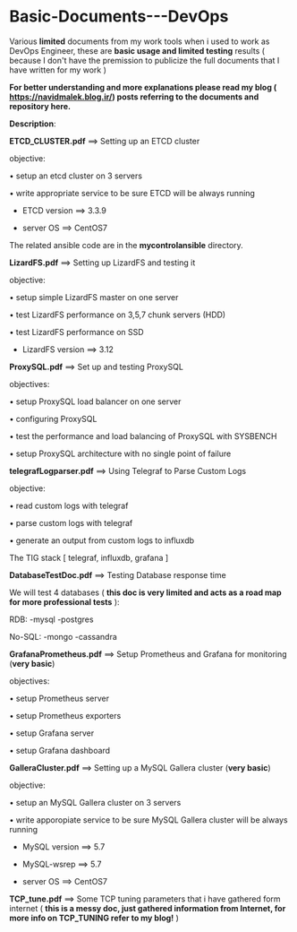 # Basic-Documents---DevOps
Various **limited** documents from my work tools when i used to work as DevOps Engineer, these are **basic usage and limited testing** results ( because I don't have the premission to publicize the full documents that I have written for my work ) 

**For better understanding and more explanations please read my blog ( https://navidmalek.blog.ir/) posts referring to the documents and repository here.**

**Description**:

**ETCD_CLUSTER.pdf** ==> Setting up an ETCD cluster

objective:

• setup an etcd cluster on 3 servers

• write appropriate service to be sure ETCD will be always running

- ETCD version ==> 3.3.9

- server OS ==> CentOS7

The related ansible code are in the **mycontrolansible** directory.


**LizardFS.pdf** ==> Setting up LizardFS and testing it

objective:

• setup simple LizardFS master on one server

• test LizardFS performance on 3,5,7 chunk servers (HDD)

• test LizardFS performance on SSD

- LizardFS version ==> 3.12


**ProxySQL.pdf** ==> Set up and testing ProxySQL

objectives:

• setup ProxySQL load balancer on one server

• configuring ProxySQL

• test the performance and load balancing of ProxySQL with SYSBENCH

• setup ProxySQL architecture with no single point of failure


**telegrafLogparser.pdf** ==> Using Telegraf to Parse Custom Logs

objective:

• read custom logs with telegraf

• parse custom logs with telegraf

• generate an output from custom logs to influxdb

The TIG stack [ telegraf, influxdb, grafana ]


**DatabaseTestDoc.pdf** ==> Testing Database response time

We will test 4 databases ( **this doc is very limited and acts as a road map for more professional tests** ):

RDB:
-mysql
-postgres

No-SQL:
-mongo
-cassandra


**GrafanaPrometheus.pdf** ==> Setup Prometheus and Grafana for monitoring (**very basic**)

objectives:

• setup Prometheus server

• setup Prometheus exporters

• setup Grafana server

• setup Grafana dashboard


**GalleraCluster.pdf** ==> Setting up a MySQL Gallera cluster (**very basic**)

objective:

• setup an MySQL Gallera cluster on 3 servers

• write apporopiate service to be sure MySQL Gallera cluster will be always running

- MySQL version ==> 5.7

- MySQL-wsrep ==> 5.7

- server OS ==> CentOS7


**TCP_tune.pdf** ==> Some TCP tuning parameters that i have gathered form internet ( **this is a messy doc, just gathered information from Internet, for more info on TCP_TUNING refer to my blog!** )


